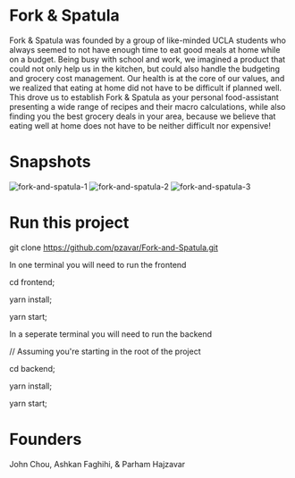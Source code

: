 # Fork & Spatula
Fork & Spatula was founded by a group of like-minded UCLA students who always seemed to not have enough time to eat good meals at home while on a budget. Being busy with school and work, we imagined a product that could not only help us in the kitchen, but could also handle the budgeting and grocery cost management. Our health is at the core of our values, and we realized that eating at home did not have to be difficult if planned well. This drove us to establish Fork & Spatula as your personal food-assistant presenting a wide range of recipes and their macro calculations, while also finding you the best grocery deals in your area, because we believe that eating well at home does not have to be neither difficult nor expensive!

# Snapshots

![fork-and-spatula-1](https://user-images.githubusercontent.com/30095041/221298426-c7d0fe79-4768-4b04-800d-dc3b4cbec459.jpg)
![fork-and-spatula-2](https://user-images.githubusercontent.com/30095041/221298446-156c209c-1fce-4b93-b5f5-5aef6c7c9eae.jpg)
![fork-and-spatula-3](https://user-images.githubusercontent.com/30095041/221298457-1aff7cce-385c-4f59-9826-34e7742ac507.jpg)

# Run this project
git clone https://github.com/pzavar/Fork-and-Spatula.git

In one terminal you will need to run the frontend

cd frontend;

yarn install;

yarn start;

In a seperate terminal you will need to run the backend

// Assuming you're starting in the root of the project

cd backend;

yarn install;

yarn start;


# Founders
John Chou, 
Ashkan Faghihi, 
& Parham Hajzavar
